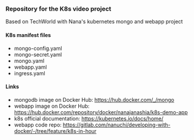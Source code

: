 ### Repository for the K8s video project
Based on TechWorld with Nana's kubernetes mongo and webapp project

#### K8s manifest files 
* mongo-config.yaml
* mongo-secret.yaml
* mongo.yaml
* webapp.yaml
* ingress.yaml

#### Links
* mongodb image on Docker Hub: https://hub.docker.com/_/mongo
* webapp image on Docker Hub: https://hub.docker.com/repository/docker/nanajanashia/k8s-demo-app
* k8s official documentation: https://kubernetes.io/docs/home/
* webapp code repo: https://gitlab.com/nanuchi/developing-with-docker/-/tree/feature/k8s-in-hour
